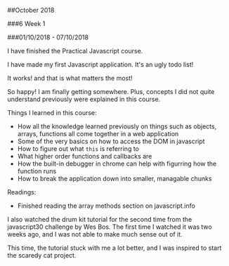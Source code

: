 ##October 2018

###6 Week 1

###01/10/2018 - 07/10/2018

I have finished the Practical Javascript course.

I have made my first Javascript application. It's an ugly todo list!

It works! and that is what matters the most!

So happy! I am finally getting somewhere. Plus, concepts I did not quite understand previously were explained in this course.

Things I learned in this course:

- How all the knowledge learned previously on things such as objects, arrays, functions all come together in a web application
- Some of the very basics on how to access the DOM in javascript
- How to figure out what <code>this</code> is referring to
- What higher order functions and callbacks are
- How the built-in debugger in chrome can help with figurring how the function runs
- How to break the application down into smaller, managable chunks

Readings:

- Finished reading the array methods section on javascript.info

I also watched the drum kit tutorial for the second time from the javascript30 challenge by Wes Bos.
The first time I watched it was two weeks ago, and I was not able to make much sense out of it.</p>
This time, the tutorial stuck with me a lot better, and I was inspired to start the scaredy cat project.

